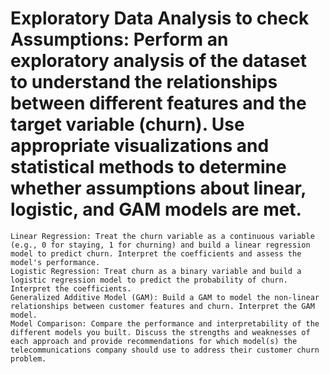 
#    Exploratory Data Analysis to check Assumptions: Perform an exploratory analysis of the dataset to understand the relationships between different features and the target variable (churn). Use appropriate visualizations and statistical methods to determine whether assumptions about linear, logistic, and GAM models are met. 
    Linear Regression: Treat the churn variable as a continuous variable (e.g., 0 for staying, 1 for churning) and build a linear regression model to predict churn. Interpret the coefficients and assess the model's performance.
    Logistic Regression: Treat churn as a binary variable and build a logistic regression model to predict the probability of churn. Interpret the coefficients.
    Generalized Additive Model (GAM): Build a GAM to model the non-linear relationships between customer features and churn. Interpret the GAM model. 
    Model Comparison: Compare the performance and interpretability of the different models you built. Discuss the strengths and weaknesses of each approach and provide recommendations for which model(s) the telecommunications company should use to address their customer churn problem.
